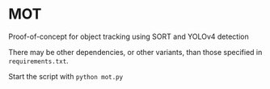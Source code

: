# MOT

Proof-of-concept for object tracking using SORT and YOLOv4 detection

There may be other dependencies, or other variants, than those specified in `requirements.txt`.

Start the script with `python mot.py`
